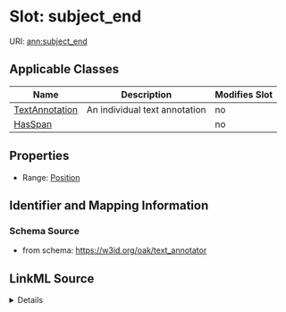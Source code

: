 

# Slot: subject_end

URI: [ann:subject_end](https://w3id.org/linkml/text_annotator/subject_end)



<!-- no inheritance hierarchy -->





## Applicable Classes

| Name | Description | Modifies Slot |
| --- | --- | --- |
| [TextAnnotation](TextAnnotation.md) | An individual text annotation |  no  |
| [HasSpan](HasSpan.md) |  |  no  |







## Properties

* Range: [Position](Position.md)





## Identifier and Mapping Information







### Schema Source


* from schema: https://w3id.org/oak/text_annotator




## LinkML Source

<details>
```yaml
name: subject_end
from_schema: https://w3id.org/oak/text_annotator
exact_mappings:
- bpa:to
rank: 1000
alias: subject_end
owner: HasSpan
domain_of:
- HasSpan
range: Position

```
</details>